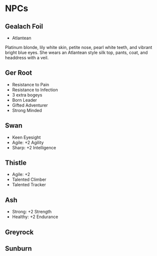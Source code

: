 # NPCs

## Gealach Foil

* Atlantean

Platinum blonde, lily white skin, petite nose, pearl white teeth, and vibrant bright blue eyes.
She wears an Atlantean style silk top, pants, coat, and headdress with a veil.

## Ger Root

* Resistance to Pain
* Resistance to Infection
* 3 extra bogeys
* Born Leader
* Gifted Adventurer
* Strong Minded

## Swan

* Keen Eyesight
* Agile: +2 Agility
* Sharp: +2 Intelligence

## Thistle

* Agile: +2 
* Talented Climber
* Talented Tracker

## Ash

* Strong: +2 Strength
* Healthy: +2 Endurance

## Greyrock

## Sunburn
